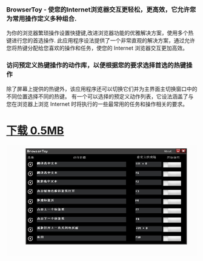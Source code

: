 ### BrowserToy - 使您的Internet浏览器交互更轻松，更高效，它允许您为常用操作定义多种组合.
为你的浏览器繁琐操作设置快捷键,改进浏览器功能的优雅解决方案，使用多个热键进行您的首选操作.
此应用程序设法提供了一个非常直观的解决方案，通过允许您将热键分配给您喜欢的操作和任务，使您的 Internet 浏览器交互更加高效。
### 访问预定义热键操作的动作库，以便根据您的要求选择首选的热键操作
除了屏幕上提供的热键外，该应用程序还可以切换它们并为主界面主切换窗口中的不同位置选择不同的热键。
有一个可以选择的预定义动作列表，它设法涵盖了与您在浏览器上浏览 Internet 时将执行的一些最常用的任务和操作相关的要求。
# [下载 0.5MB](https://github.com/powerwant/BrowserToy/releases/tag/1.0)
![screenshots](https://github.com/powerwant/BrowserToy/blob/main/screenshot.gif)
